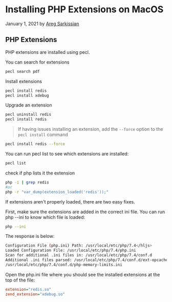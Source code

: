 # Installing PHP Extensions on MacOS

January 1, 2021 by [Areg Sarkissian](https://aregsar.com/about)

## PHP Extensions

PHP extensions are installed using pecl.

You can search for extensions

```bash
pecl search pdf
```

Install extensions

```bash
pecl install redis
pecl install xdebug
```

Upgrade an extension

```bash
pecl uninstall redis
pecl install redis
```

> If having issues installing an extension, add the `--force` option to the `pecl install` command

```bash
pecl install redis --force
```

You can run pecl list to see which extensions are installed:

```bash
pecl list
```

check if php lists it the extension

```bash
php -i | grep redis
#or
php -r "var_dump(extension_loaded('redis'));"
```

If extensions aren't properly loaded, there are two easy fixes.

First, make sure the extensions are added in the correct ini file. You can run php --ini to know which file is loaded:

```bash
php --ini
```

The response is below:

```bash
Configuration File (php.ini) Path: /usr/local/etc/php/7.4</hljs>
Loaded Configuration File: /usr/local/etc/php/7.4/php.ini
Scan for additional .ini files in: /usr/local/etc/php/7.4/conf.d
Additional .ini files parsed: /usr/local/etc/php/7.4/conf.d/ext-opcache.ini,
/usr/local/etc/php/7.4/conf.d/php-memory-limits.ini
```

Open the php.ini file where you should see the installed extensions at the top of the file:

```ini
extension="redis.so"
zend_extension="xdebug.so"
```
